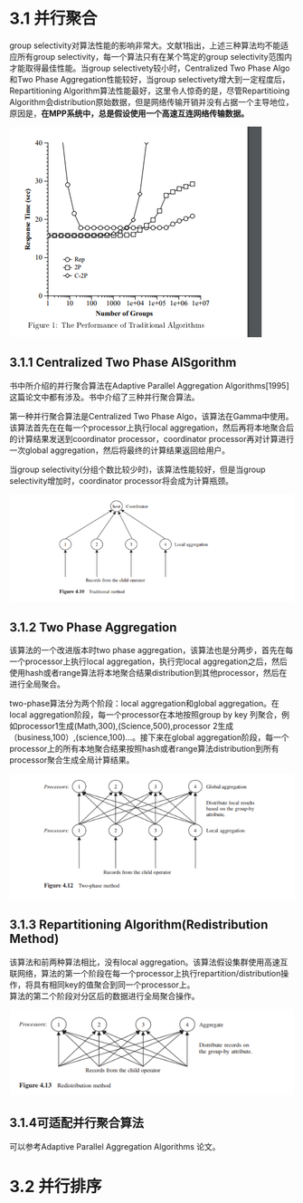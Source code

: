 # 3.1 并行聚合

group selectivity对算法性能的影响非常大。文献1指出，上述三种算法均不能适应所有group selectivity，每一个算法只有在某个笃定的group selectivity范围内才能取得最佳性能。当group selectivety较小时，Centralized Two Phase Algo和Two Phase Aggregation性能较好，当group selectivety增大到一定程度后，Repartitioning Algorithm算法性能最好，这里令人惊奇的是，尽管Repartitioing Algorithm会distribution原始数据，但是网络传输开销并没有占据一个主导地位，原因是，**在MPP系统中，总是假设使用一个高速互连网络传输数据。**

![](/assets/并行group算法性能.png)

## 3.1.1 Centralized Two Phase AlSgorithm

书中所介绍的并行聚合算法在Adaptive Parallel Aggregation Algorithms\[1995\]这篇论文中都有涉及。书中介绍了三种并行聚合算法。

第一种并行聚合算法是Centralized Two Phase Algo，该算法在Gamma中使用。该算法首先在在每一个processor上执行local aggregation，然后再将本地聚合后的计算结果发送到coordinator processor，coordinator processor再对计算进行一次global aggregation，然后将最终的计算结果返回给用户。

当group selectivity\(分组个数比较少时\)，该算法性能较好，但是当group selectivity增加时，coordinator processor将会成为计算瓶颈。

![](/assets/并行聚合之传统算法.png)

## 3.1.2 Two Phase Aggregation

该算法的一个改进版本时two phase aggregation，该算法也是分两步，首先在每一个processor上执行local aggregation，执行完local aggregation之后，然后使用hash或者range算法将本地聚合结果distribution到其他processor，然后在进行全局聚合。

two-phase算法分为两个阶段：local aggregation和global aggregation。在local aggregation阶段，每一个processor在本地按照group by key 列聚合，例如processor1生成\(Math,300\),\(Science,500\),processor 2生成（business,100）,\(science,100\)...。接下来在global aggregation阶段，每一个processor上的所有本地聚合结果按照hash或者range算法distribution到所有processor聚合生成全局计算结果。

![](/assets/并行聚合之-两阶段算法.png)

## 3.1.3 Repartitioning Algorithm\(Redistribution Method\)

该算法和前两种算法相比，没有local aggregation。该算法假设集群使用高速互联网络，算法的第一个阶段在每一个processor上执行repartition/distribution操作，将具有相同key的值聚合到同一个processor上。  
算法的第二个阶段对分区后的数据进行全局聚合操作。

![](/assets/并行聚合之分区算法.png)

## 3.1.4可适配并行聚合算法

可以参考Adaptive Parallel Aggregation Algorithms 论文。

# 3.2 并行排序



